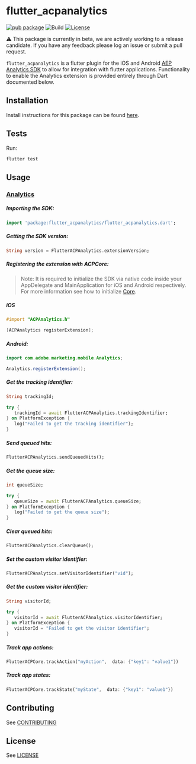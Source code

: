 # flutter_acpanalytics

[![pub package](https://img.shields.io/pub/v/flutter_acpanalytics.svg)](https://pub.dartlang.org/packages/flutter_acpanalytics) ![Build](https://github.com/adobe/flutter_acpanalytics/workflows/Dart%20Unit%20Tests%20+%20Android%20Build%20+%20iOS%20Build/badge.svg) [![License](https://img.shields.io/badge/License-Apache%202.0-blue.svg)](https://opensource.org/licenses/Apache-2.0)

⚠️ This package is currently in beta, we are actively working to a release candidate. If you have any feedback please log an issue or submit a pull request.

`flutter_acpanalytics` is a flutter plugin for the iOS and Android [AEP Analytics SDK](https://aep-sdks.gitbook.io/docs/using-mobile-extensions/analytics) to allow for integration with flutter applications. Functionality to enable the Analytics extension is provided entirely through Dart documented below.

## Installation

Install instructions for this package can be found [here](https://pub.dev/packages/flutter_acpanalytics#-installing-tab-).

## Tests

Run:

```bash
flutter test
```

## Usage

### [Analytics](https://aep-sdks.gitbook.io/docs/using-mobile-extensions/analytics)

##### Importing the SDK:
```dart
import 'package:flutter_acpanalytics/flutter_acpanalytics.dart';
```

##### Getting the SDK version:
 ```dart
String version = FlutterACPAnalytics.extensionVersion;
 ```

 ##### Registering the extension with ACPCore:

 > Note: It is required to initialize the SDK via native code inside your AppDelegate and MainApplication for iOS and Android respectively. For more information see how to initialize [Core](https://aep-sdks.gitbook.io/docs/getting-started/initialize-the-sdk).

 ##### **iOS**
 ```objective-c
#import "ACPAnalytics.h"

[ACPAnalytics registerExtension];
 ```

 ##### **Android:**
 ```java
import com.adobe.marketing.mobile.Analytics;

Analytics.registerExtension();
 ```

 ##### Get the tracking identifier:

 ```dart
String trackingId;

try {
	trackingId = await FlutterACPAnalytics.trackingIdentifier;
} on PlatformException {
	log("Failed to get the tracking identifier");
}
 ```

 ##### Send queued hits:

 ```dart
FlutterACPAnalytics.sendQueuedHits();
 ```

 ##### Get the queue size:

 ```dart
int queueSize;

try {
	queueSize = await FlutterACPAnalytics.queueSize;
} on PlatformException {
	log("Failed to get the queue size");
}
 ```

 ##### Clear queued hits:

 ```dart
FlutterACPAnalytics.clearQueue();
 ```

 ##### Set the custom visitor identifier:

 ```dart
FlutterACPAnalytics.setVisitorIdentifier("vid");
 ```

 ##### Get the custom visitor identifier:

 ```dart
String visitorId;

try {
	visitorId = await FlutterACPAnalytics.visitorIdentifier;
} on PlatformException {
	visitorId = "Failed to get the visitor identifier";
}
 ```

 ##### Track app actions:

 ```dart
FlutterACPCore.trackAction("myAction",  data: {"key1": "value1"})
 ```

 ##### Track app states:

 ```dart
FlutterACPCore.trackState("myState",  data: {"key1": "value1"})
 ```

## Contributing
See [CONTRIBUTING](CONTRIBUTING.md)

## License
See [LICENSE](LICENSE)
